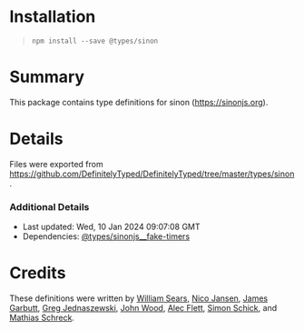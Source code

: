 # Installation
> `npm install --save @types/sinon`

# Summary
This package contains type definitions for sinon (https://sinonjs.org).

# Details
Files were exported from https://github.com/DefinitelyTyped/DefinitelyTyped/tree/master/types/sinon.

### Additional Details
 * Last updated: Wed, 10 Jan 2024 09:07:08 GMT
 * Dependencies: [@types/sinonjs__fake-timers](https://npmjs.com/package/@types/sinonjs__fake-timers)

# Credits
These definitions were written by [William Sears](https://github.com/mrbigdog2u), [Nico Jansen](https://github.com/nicojs), [James Garbutt](https://github.com/43081j), [Greg Jednaszewski](https://github.com/gjednaszewski), [John Wood](https://github.com/johnjesse), [Alec Flett](https://github.com/alecf), [Simon Schick](https://github.com/SimonSchick), and [Mathias Schreck](https://github.com/lo1tuma).
